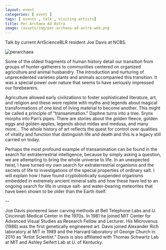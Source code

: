 ```yaml
---
layout: event
categories: [ event ]
tags: [ events , talk , visiting-artists]
title: Per Archaea Ad Astra
image: /assets/img/per-archaea-ad-astra-web.png
---
```

Talk by current ArtScienceBLR resident Joe Davis at NCBS. <!--more-->

![perarchaea]({{site.baseurl}}/assets/img/per-archaea-ad-astra-web.png)

Some of the oldest fragments of human history detail our transition from groups of hunter-gatherers to communities centered on organized agriculture and animal husbandry. The introduction and nurturing of unprecedented varieties plants and animals accompanied this transition. It was a special power over nature that seems to have seriously impressed our forebearers.

Agriculture allowed early civilizations to foster sophisticated literature, art, and religion and these were replete with myths and legends about magical transformations of one kind of living material to become another. This might be called a principle of “transanimation.” Daphne turns into a tree. Srynx morphs into Pan’s pipes. There are stories about the golden fleece, golden eggs and golden apples, legends about midas and medusa, and many more… The whole history of art reflects the quest for control over qualities of vitality and function that distinguish life and death and this is a legacy still carried on today.

Perhaps the most profound example of transanimation can be found in the search for extraterrestrial intelligence, because by simply asking a question, we are attempting to bring the whole universe to life. In an unexpected twist, I have turned my own search for extraterrestrial organisms and the secrets of life to investigations of the special properties of ordinary salt. I will explain how I have found cryptobiotically suspended organisms embedded in extremely ancient mineral salts and how these have led to an ongoing search for life in unique salt- and water-bearing meteorites that have been shown to be older than the Earth itself.

--

Joe Davis pioneered laser carving methods at Bell Telephone Labs and U. Cincinnati Medical Center in the 1970s. In 1981 he joined MIT Center for Advanced Visual Studies as Research Fellow and Lecturer. His Microvenus (1986) was the first genetically engineered art. Davis joined Alexander Rich laboratory at MIT in 1989 and the Harvard laboratory of George Church in 2010 as “Artist Scientist.” Davis is also affiliated with Thomas Schwartz Lab at MIT and Ashley Seifert Lab at U. of Kentucky.
